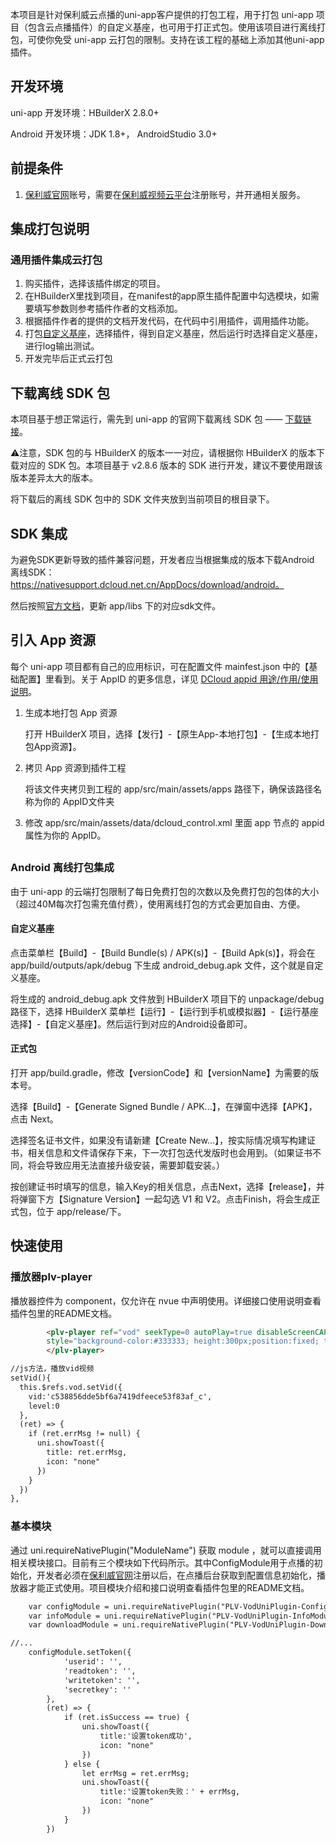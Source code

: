 

本项目是针对保利威云点播的uni-app客户提供的打包工程，用于打包 uni-app 项目（包含云点播插件）的自定义基座，也可用于打正式包。使用该项目进行离线打包，可使你免受 uni-app 云打包的限制。支持在该工程的基础上添加其他uni-app插件。

## 开发环境

uni-app 开发环境：HBuilderX 2.8.0+

Android 开发环境：JDK 1.8+， AndroidStudio 3.0+

## 前提条件

1. [保利威官网](http://www.polyv.net/)账号，需要在[保利威视频云平台](http://www.polyv.net/)注册账号，并开通相关服务。



## 集成打包说明

### 通用插件集成云打包

1. 购买插件，选择该插件绑定的项目。
2. 在HBuilderX里找到项目，在manifest的app原生插件配置中勾选模块，如需要填写参数则参考插件作者的文档添加。
3. 根据插件作者的提供的文档开发代码，在代码中引用插件，调用插件功能。
4. 打包[自定义基座](https://ask.dcloud.net.cn/article/35115)，选择插件，得到自定义基座，然后运行时选择自定义基座，进行log输出测试。
5. 开发完毕后正式云打包



## 下载离线 SDK 包

本项目基于想正常运行，需先到 uni-app 的官网下载离线 SDK 包 —— [下载链接](https://nativesupport.dcloud.net.cn/AppDocs/download/android)。

⚠️注意，SDK 包的与 HBuilderX 的版本一一对应，请根据你 HBuilderX 的版本下载对应的 SDK 包。本项目基于 v2.8.6 版本的 SDK 进行开发，建议不要使用跟该版本差异太大的版本。

将下载后的离线 SDK 包中的 SDK 文件夹放到当前项目的根目录下。



## SDK 集成

为避免SDK更新导致的插件兼容问题，开发者应当根据集成的版本下载Android 离线SDK：https://nativesupport.dcloud.net.cn/AppDocs/download/android。

然后按照[官方文档](https://nativesupport.dcloud.net.cn/AppDocs/usesdk/android?id=配置工程)，更新 app/libs 下的对应sdk文件。



## 引入 App 资源

每个 uni-app 项目都有自己的应用标识，可在配置文件 mainfest.json 中的【基础配置】里看到。关于 AppID 的更多信息，详见 [DCloud appid 用途/作用/使用说明](https://ask.dcloud.net.cn/article/35907)。

1. 生成本地打包 App 资源

   打开 HBuilderX 项目，选择【发行】-【原生App-本地打包】-【生成本地打包App资源】。

2. 拷贝 App 资源到插件工程

   将该文件夹拷贝到工程的 app/src/main/assets/apps 路径下，确保该路径名称为你的 AppID文件夹

3. 修改 app/src/main/assets/data/dcloud_control.xml 里面 app 节点的 appid 属性为你的 AppID。

## 

### Android 离线打包集成

由于 uni-app 的云端打包限制了每日免费打包的次数以及免费打包的包体的大小（超过40M每次打包需充值付费），使用离线打包的方式会更加自由、方便。

#### 自定义基座

点击菜单栏【Build】-【Build Bundle(s) / APK(s)】-【Build Apk(s)】，将会在app/build/outputs/apk/debug 下生成 android_debug.apk 文件，这个就是自定义基座。

将生成的 android_debug.apk 文件放到 HBuilderX 项目下的 unpackage/debug 路径下，选择 HBuilderX 菜单栏【运行】-【运行到手机或模拟器】-【运行基座选择】-【自定义基座】。然后运行到对应的Android设备即可。



#### 正式包

打开 app/build.gradle，修改【versionCode】和【versionName】为需要的版本号。

选择【Build】-【Generate Signed Bundle / APK...】，在弹窗中选择【APK】，点击 Next。

选择签名证书文件，如果没有请新建【Create New...】，按实际情况填写构建证书，相关信息和文件请保存下来，下一次打包迭代发版时也会用到。（如果证书不同，将会导致应用无法直接升级安装，需要卸载安装。）

按创建证书时填写的信息，输入Key的相关信息，点击Next，选择【release】，并将弹窗下方【Signature Version】一起勾选 V1 和 V2。点击Finish，将会生成正式包，位于 app/release/下。



## 快速使用

### 播放器plv-player

播放器控件为 component，仅允许在 nvue 中声明使用。详细接口使用说明查看插件包里的README文档。

```html
		<plv-player ref="vod" seekType=0 autoPlay=true disableScreenCAP=false rememberLastPosition=false @onPlayStatus="onPlayStatus" @onPlayError="onPlayError" @positionChange="positionChange" 
		style="background-color:#333333; height:300px;position:fixed; top:0px; left:0px; right:0px;">
		</plv-player>

//js方法，播放vid视频
setVid(){
  this.$refs.vod.setVid({
    vid:'c538856dde5bf6a7419dfeece53f83af_c',
    level:0
  },
  (ret) => {
    if (ret.errMsg != null) {
      uni.showToast({
        title: ret.errMsg,
        icon: "none"
      })
    }
  })
},

```

### 基本模块

通过 uni.requireNativePlugin("ModuleName") 获取 module ，就可以直接调用相关模块接口。目前有三个模块如下代码所示。其中ConfigModule用于点播的初始化，开发者必须在[保利威官网](http://www.polyv.net/)注册以后，在点播后台获取到配置信息初始化，播放器才能正式使用。项目模块介绍和接口说明查看插件包里的README文档。

```html
	var configModule = uni.requireNativePlugin("PLV-VodUniPlugin-ConfigModule")
	var infoModule = uni.requireNativePlugin("PLV-VodUniPlugin-InfoModule")
	var downloadModule = uni.requireNativePlugin("PLV-VodUniPlugin-DownloadModule")

//...
	configModule.setToken({
			'userid': '',
			'readtoken': '',
			'writetoken': '',
			'secretkey': ''
		},
		(ret) => {
			if (ret.isSuccess == true) {
				uni.showToast({
					title:'设置token成功',
					icon: "none"
				})
			} else {
				let errMsg = ret.errMsg;
				uni.showToast({
					title:'设置token失败：' + errMsg,
					icon: "none"
				})
			}
		})

```





